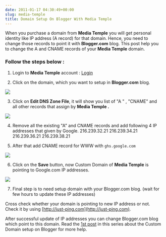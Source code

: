 ```yaml
---
date: 2011-01-17 04:30:49+00:00
slug: media-temple
title: Domain Setup On Blogger With Media Temple
---
```


When you purchase a domain from **Media Temple** you will get personal identity like IP address (A record) for that domain. Hence,  you need to change those records to point it with **Blogger.com** blog. This post help you to change the A and CNAME records of your **Media Temple** domain.


### Follow the steps below :





	
  1. Login to **Media Temple** account : [Login](http://mediatemple.net/)

	
  2. Click on the domain, which you want to setup in **Blogger.com** blog.

[![](https://rtcamp.com/wp-content/uploads/2011/01/b2w-mediatemple-1.jpg)](https://rtcamp.com/wp-content/uploads/2011/01/b2w-mediatemple-1.jpg)
	
  3. Click on **Edit DNS Zone File**, it will show you list of "A " , "CNAME" and all other records that assign by **Media Temple .**

[![](https://rtcamp.com/wp-content/uploads/2011/01/b2w-mediatemple-4.jpg)](https://rtcamp.com/wp-content/uploads/2011/01/b2w-mediatemple-4.jpg)
	
  4. Remove all the existing "A" and CNAME records and add following 4 IP addresses that given by Google.
216.239.32.21
216.239.34.21
216.239.36.21
216.239.38.21

	
  5. After that add CNAME record for WWW with `ghs.google.com`

[![](https://rtcamp.com/wp-content/uploads/2011/01/b2w-mediatemple-2-600x232.jpg)](https://rtcamp.com/wp-content/uploads/2011/01/b2w-mediatemple-2.jpg)
	
  6. Click on the **Save** button, now Custom Domain of **Media Temple** is pointing to Google.com IP addresses.

[![](https://rtcamp.com/wp-content/uploads/2011/01/b2w-mediatemple-3.jpg)](https://rtcamp.com/wp-content/uploads/2011/01/b2w-mediatemple-3.jpg)
	
  7. Final step is to need setup domain with your Blogger.com blog. (wait for few hours to update these IP addresses)


Cross check whether your domain is pointing to new IP address or not. Check it by using [http://just-ping.com](http://just-ping.com).

After successful update of IP addresses you can change Blogger.com blog which point to this domain. Read the [1st post](http://bloggertowp.org/how-to-setup-a-custom-domain-with-blogger/) in this series about the Custom Domain setup on Blogger for more help.
